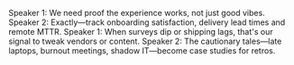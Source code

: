 Speaker 1: We need proof the experience works, not just good vibes.
Speaker 2: Exactly—track onboarding satisfaction, delivery lead times and remote MTTR.
Speaker 1: When surveys dip or shipping lags, that's our signal to tweak vendors or content.
Speaker 2: The cautionary tales—late laptops, burnout meetings, shadow IT—become case studies for retros.
